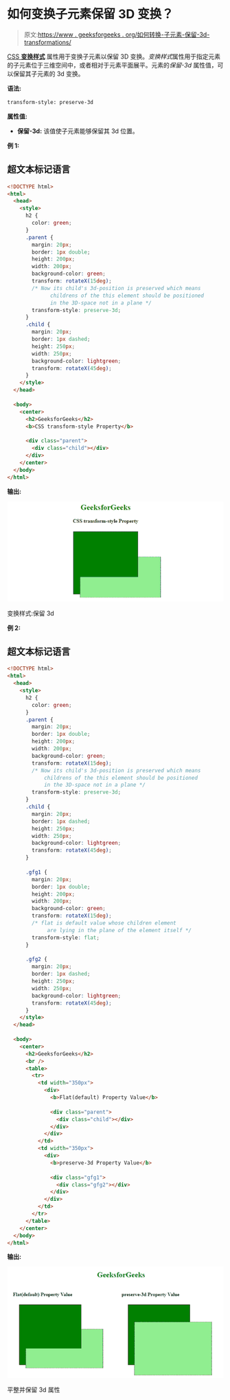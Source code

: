 # 如何变换子元素保留 3D 变换？

> 原文:[https://www . geeksforgeeks . org/如何转换-子元素-保留-3d-transformations/](https://www.geeksforgeeks.org/how-to-transform-child-elements-preserve-the-3d-transformations/)

[CSS **变换样式**](https://www.geeksforgeeks.org/css-transform-style-property/#:~:text=The%20transform%2Dstyle%20property%20is,the%20plane%20of%20the%20element.) 属性用于变换子元素以保留 3D 变换。*变换样式*属性用于指定元素的子元素位于三维空间中，或者相对于元素平面展平。元素的*保留-3d* 属性值，可以保留其子元素的 3d 变换。

**语法:**

```html
transform-style: preserve-3d
```

**属性值:**

*   **保留-3d:** 该值使子元素能够保留其 3d 位置。

**例 1:**

## 超文本标记语言

```html
<!DOCTYPE html>
<html>
  <head>
    <style>
      h2 {
        color: green;
      }
      .parent {
        margin: 20px;
        border: 1px double;
        height: 200px;
        width: 200px;
        background-color: green;
        transform: rotateX(15deg);
        /* Now its child's 3d-position is preserved which means 
              childrens of the this element should be positioned
              in the 3D-space not in a plane */
        transform-style: preserve-3d;
      }
      .child {
        margin: 20px;
        border: 1px dashed;
        height: 250px;
        width: 250px;
        background-color: lightgreen;
        transform: rotateX(45deg);
      }
    </style>
  </head>

  <body>
    <center>
      <h2>GeeksforGeeks</h2>
      <b>CSS transform-style Property</b>

      <div class="parent">
        <div class="child"></div>
      </div>
    </center>
  </body>
</html>
```

**输出:**

![](img/656773261be887484d327e751f91414a.png)

变换样式:保留 3d

**例 2:**

## 超文本标记语言

```html
<!DOCTYPE html>
<html>
  <head>
    <style>
      h2 {
        color: green;
      }
      .parent {
        margin: 20px;
        border: 1px double;
        height: 200px;
        width: 200px;
        background-color: green;
        transform: rotateX(15deg);
        /* Now its child's 3d-position is preserved which means 
            childrens of the this element should be positioned
            in the 3D-space not in a plane */
        transform-style: preserve-3d;
      }
      .child {
        margin: 20px;
        border: 1px dashed;
        height: 250px;
        width: 250px;
        background-color: lightgreen;
        transform: rotateX(45deg);
      }

      .gfg1 {
        margin: 20px;
        border: 1px double;
        height: 200px;
        width: 200px;
        background-color: green;
        transform: rotateX(15deg);
        /* flat is default value whose children element 
             are lying in the plane of the element itself */
        transform-style: flat;
      }

      .gfg2 {
        margin: 20px;
        border: 1px dashed;
        height: 250px;
        width: 250px;
        background-color: lightgreen;
        transform: rotateX(45deg);
      }
    </style>
  </head>

  <body>
    <center>
      <h2>GeeksforGeeks</h2>
      <br />
      <table>
        <tr>
          <td width="350px">
            <div>
              <b>Flat(default) Property Value</b>

              <div class="parent">
                <div class="child"></div>
              </div>
            </div>
          </td>
          <td width="350px">
            <div>
              <b>preserve-3d Property Value</b>

              <div class="gfg1">
                <div class="gfg2"></div>
              </div>
            </div>
          </td>
        </tr>
      </table>
    </center>
  </body>
</html>
```

**输出:**

![](img/df2069e1145b804d2a7ef8d7de2715ba.png)

平整并保留 3d 属性